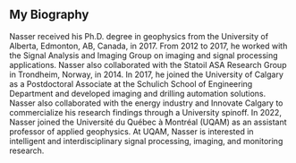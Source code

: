 
## My Biography

Nasser received his Ph.D. degree in geophysics from the University of Alberta, Edmonton, AB, Canada, in 2017. From 2012 to 2017, he worked with the Signal Analysis and Imaging Group on imaging and signal processing applications. Nasser also collaborated with the Statoil ASA Research Group in Trondheim, Norway, in 2014. In 2017, he joined the University of Calgary as a Postdoctoral Associate at the Schulich School of Engineering Department and developed imaging and drilling automation solutions. Nasser also collaborated with the energy industry and Innovate Calgary to commercialize his research findings through a University spinoff. In 2022, Nasser joined the Université du Québec à Montréal (UQAM) as an assistant professor of applied geophysics. At UQAM, Nasser is interested in intelligent and interdisciplinary signal processing, imaging, and monitoring research.  
